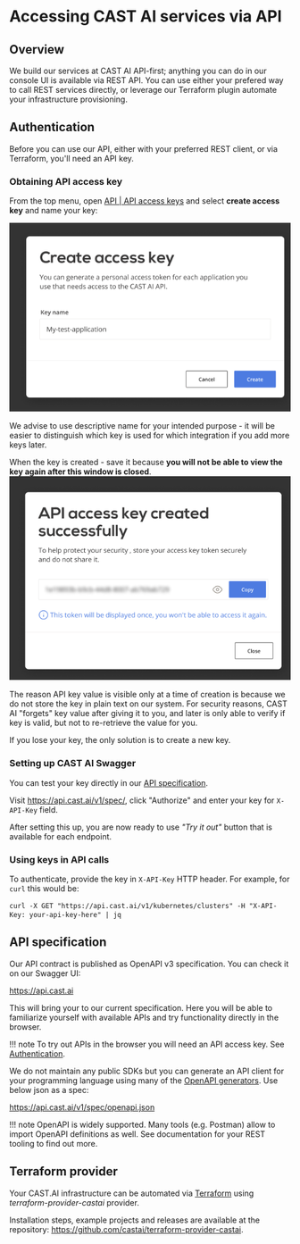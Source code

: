 # Accessing CAST AI services via API

## Overview

We build our services at CAST AI API-first; anything you can do in our console UI is available via REST API. You can
use either your prefered way to call REST services directly, or leverage our Terraform plugin automate your
infrastructure provisioning.

## Authentication

Before you can use our API, either with your preferred REST client, or via Terraform, you'll need an API key.

### Obtaining API access key

From the top menu, open [API | API access keys](https://console.cast.ai/user/api-access-keys) and select **create access key** and name your key:

![](authentication/create-key-1.png)

We advise to use descriptive name for your intended purpose - it will be easier to distinguish which key is used for which
integration if you add more keys later.

When the key is created - save it because **you will not be able to view the key again
after this window is closed**.
![](authentication/create-key-2.png)

The reason API key value is visible only at a time of creation is because we do not store the key in plain text on our
system. For security reasons, CAST AI "forgets" key value after giving it to you, and later is only able to verify
if key is valid, but not to re-retrieve the value for you.
  
If you lose your key, the only solution is to create a new key.

### Setting up CAST AI Swagger

You can test your key directly in our [API specification](specification.md). 

Visit <https://api.cast.ai/v1/spec/>, click
"Authorize" and enter your key for `X-API-Key` field.

After setting this up, you are now ready to use *"Try it out"* button that is available for each endpoint.

### Using keys in API calls

To authenticate, provide the key in  `X-API-Key` HTTP header. For example, for `curl` this would be:

```
curl -X GET "https://api.cast.ai/v1/kubernetes/clusters" -H "X-API-Key: your-api-key-here" | jq
```

## API specification

Our API contract is published as OpenAPI v3 specification. You can check it on our
Swagger UI:

<https://api.cast.ai>

This will bring your to our current specification. Here you will be able to familiarize yourself with available APIs
and try functionality directly in the browser.

!!! note
    To try out APIs in the browser you will need an API access key.
    See [Authentication](authentication.md).

We do not maintain any public SDKs but you can generate an API client for your programming
 language using many of the [OpenAPI generators](https://openapi.tools/#sdk). Use below json as a spec:

<https://api.cast.ai/v1/spec/openapi.json>

!!! note
    OpenAPI is widely supported. Many tools (e.g. Postman) allow to import OpenAPI definitions as well. See
    documentation for your REST tooling to find out more.
    
 ## Terraform provider

Your CAST.AI infrastructure can be automated via [Terraform](https://www.terraform.io/) using _terraform-provider-castai_ provider.

Installation steps, example projects and releases are available at the repository: <https://github.com/castai/terraform-provider-castai>.

